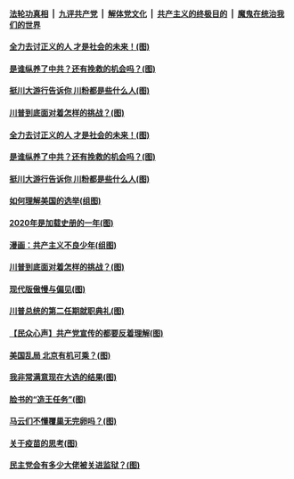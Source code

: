 ####  [法轮功真相](../../../../basic/blob/master/README.md?t=11171631) &nbsp;|&nbsp; [九评共产党](../../../../9ping.md/blob/master/README.md?t=11171631) &nbsp;|&nbsp; [解体党文化](../../../../jtdwh.md/blob/master/README.md?t=11171631)  &nbsp;|&nbsp; [共产主义的终极目的](../../../../gczydzjmd.md/blob/master/README.md?t=11171631) &nbsp;|&nbsp; [魔鬼在统治我们的世界](../../../../mgztzwmdsj.md/blob/master/README.md?t=11171631) 

#### [全力去讨正义的人 才是社会的未来！(图)](../pages/p4/952792.md?t=11171631) 

#### [是谁纵养了中共？还有挽救的机会吗？(图)](../pages/p4/952789.md?t=11171631) 

#### [挺川大游行告诉你 川粉都是些什么人(图)](../pages/p4/952793.md?t=11171631) 



#### [川普到底面对着怎样的挑战？(图)](../pages/p4/952690.md?t=11171631) 

#### [全力去讨正义的人 才是社会的未来！(图)](../pages/p4/952792.md?t=11171631) 

#### [是谁纵养了中共？还有挽救的机会吗？(图)](../pages/p4/952789.md?t=11171631) 

#### [挺川大游行告诉你 川粉都是些什么人(图)](../pages/p4/952793.md?t=11171631) 

#### [如何理解美国的选举(组图)](../pages/p4/952790.md?t=11171631) 

#### [2020年是加载史册的一年(图)](../pages/p4/952783.md?t=11171631) 

#### [漫画：共产主义不良少年(组图)](../pages/p4/952780.md?t=11171631) 




#### [川普到底面对着怎样的挑战？(图)](../pages/p4/952690.md?t=11171631) 

#### [现代版傲慢与偏见(图)](../pages/p4/952689.md?t=11171631) 

#### [川普总统的第二任期就职典礼(图)](../pages/p4/952650.md?t=11171631) 


#### [【民众心声】共产党宣传的都要反着理解(图)](../pages/p4/952533.md?t=11171631) 

#### [美国乱局 北京有机可乘？(图)](../pages/p4/952578.md?t=11171631) 

#### [我非常满意现在大选的结果(图)](../pages/p4/952572.md?t=11171631) 

#### [脸书的“造王任务”(图)](../pages/p4/952614.md?t=11171631) 

#### [马云们不懂覆巢无完卵吗？(图)](../pages/p4/952612.md?t=11171631) 

#### [关于疫苗的思考(图)](../pages/p4/952473.md?t=11171631) 

#### [民主党会有多少大佬被关进监狱？(图)](../pages/p4/952587.md?t=11171631) 

